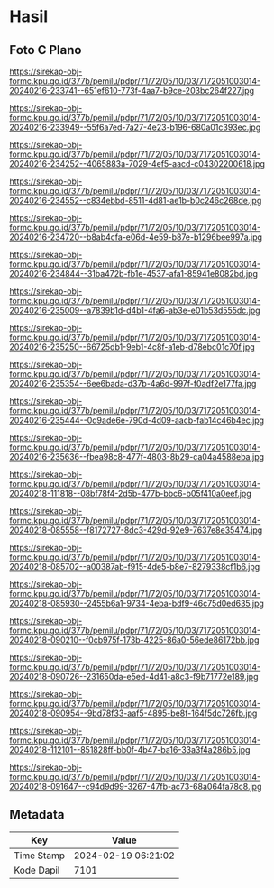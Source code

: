 # Hasil

## Foto C Plano

https://sirekap-obj-formc.kpu.go.id/377b/pemilu/pdpr/71/72/05/10/03/7172051003014-20240216-233741--651ef610-773f-4aa7-b9ce-203bc264f227.jpg

https://sirekap-obj-formc.kpu.go.id/377b/pemilu/pdpr/71/72/05/10/03/7172051003014-20240216-233949--55f6a7ed-7a27-4e23-b196-680a01c393ec.jpg

https://sirekap-obj-formc.kpu.go.id/377b/pemilu/pdpr/71/72/05/10/03/7172051003014-20240216-234252--4065883a-7029-4ef5-aacd-c04302200618.jpg

https://sirekap-obj-formc.kpu.go.id/377b/pemilu/pdpr/71/72/05/10/03/7172051003014-20240216-234552--c834ebbd-8511-4d81-ae1b-b0c246c268de.jpg

https://sirekap-obj-formc.kpu.go.id/377b/pemilu/pdpr/71/72/05/10/03/7172051003014-20240216-234720--b8ab4cfa-e06d-4e59-b87e-b1296bee997a.jpg

https://sirekap-obj-formc.kpu.go.id/377b/pemilu/pdpr/71/72/05/10/03/7172051003014-20240216-234844--31ba472b-fb1e-4537-afa1-85941e8082bd.jpg

https://sirekap-obj-formc.kpu.go.id/377b/pemilu/pdpr/71/72/05/10/03/7172051003014-20240216-235009--a7839b1d-d4b1-4fa6-ab3e-e01b53d555dc.jpg

https://sirekap-obj-formc.kpu.go.id/377b/pemilu/pdpr/71/72/05/10/03/7172051003014-20240216-235250--66725db1-9eb1-4c8f-a1eb-d78ebc01c70f.jpg

https://sirekap-obj-formc.kpu.go.id/377b/pemilu/pdpr/71/72/05/10/03/7172051003014-20240216-235354--6ee6bada-d37b-4a6d-997f-f0adf2e177fa.jpg

https://sirekap-obj-formc.kpu.go.id/377b/pemilu/pdpr/71/72/05/10/03/7172051003014-20240216-235444--0d9ade6e-790d-4d09-aacb-fab14c46b4ec.jpg

https://sirekap-obj-formc.kpu.go.id/377b/pemilu/pdpr/71/72/05/10/03/7172051003014-20240216-235636--fbea98c8-477f-4803-8b29-ca04a4588eba.jpg

https://sirekap-obj-formc.kpu.go.id/377b/pemilu/pdpr/71/72/05/10/03/7172051003014-20240218-111818--08bf78f4-2d5b-477b-bbc6-b05f410a0eef.jpg

https://sirekap-obj-formc.kpu.go.id/377b/pemilu/pdpr/71/72/05/10/03/7172051003014-20240218-085558--f8172727-8dc3-429d-92e9-7637e8e35474.jpg

https://sirekap-obj-formc.kpu.go.id/377b/pemilu/pdpr/71/72/05/10/03/7172051003014-20240218-085702--a00387ab-f915-4de5-b8e7-8279338cf1b6.jpg

https://sirekap-obj-formc.kpu.go.id/377b/pemilu/pdpr/71/72/05/10/03/7172051003014-20240218-085930--2455b6a1-9734-4eba-bdf9-46c75d0ed635.jpg

https://sirekap-obj-formc.kpu.go.id/377b/pemilu/pdpr/71/72/05/10/03/7172051003014-20240218-090210--f0cb975f-173b-4225-86a0-56ede86172bb.jpg

https://sirekap-obj-formc.kpu.go.id/377b/pemilu/pdpr/71/72/05/10/03/7172051003014-20240218-090726--231650da-e5ed-4d41-a8c3-f9b71772e189.jpg

https://sirekap-obj-formc.kpu.go.id/377b/pemilu/pdpr/71/72/05/10/03/7172051003014-20240218-090954--9bd78f33-aaf5-4895-be8f-164f5dc726fb.jpg

https://sirekap-obj-formc.kpu.go.id/377b/pemilu/pdpr/71/72/05/10/03/7172051003014-20240218-112101--851828ff-bb0f-4b47-ba16-33a3f4a286b5.jpg

https://sirekap-obj-formc.kpu.go.id/377b/pemilu/pdpr/71/72/05/10/03/7172051003014-20240218-091647--c94d9d99-3267-47fb-ac73-68a064fa78c8.jpg


## Metadata

| Key        | Value               |
| ---------- | ------------------- |
| Time Stamp | 2024-02-19 06:21:02 |
| Kode Dapil | 7101                |



